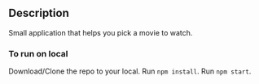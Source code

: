 ## Description

Small application that helps you pick a movie to watch.

### To run on local

Download/Clone the repo to your local. Run `npm install`. Run `npm start`.
